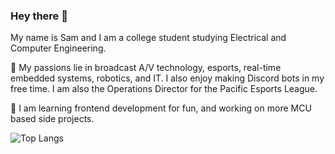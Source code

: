 ### Hey there 👋
My name is Sam and I am a college student studying Electrical and Computer Engineering. 

🔭 My passions lie in broadcast A/V technology, esports, real-time embedded systems, robotics, and IT. I also enjoy making Discord bots in my free time. I am also the Operations Director for the Pacific Esports League.

🌱 I am learning frontend development for fun, and working on more MCU based side projects.

![Top Langs](https://github-readme-stats.vercel.app/api/top-langs/?username=saamstep&theme=holi&layout=compact)
